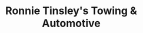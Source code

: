 ---
title: "Ronnie Tinsley's Towing & Automotive"
url: /belton/ronnie-tinsleys-towing-und-automotive/
shop: Autowerkstatt
---